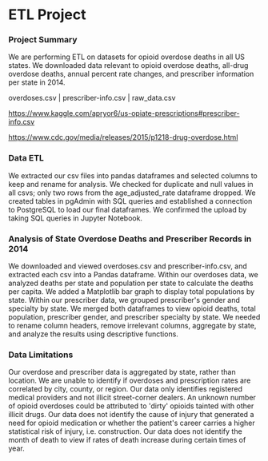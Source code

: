 # ETL Project

### Project Summary
We are performing ETL on datasets for opioid overdose deaths in all US states. We downloaded data relevant to opioid overdose deaths, all-drug overdose deaths, annual percent rate changes, and prescriber information per state in 2014. 

overdoses.csv | prescriber-info.csv | raw_data.csv

https://www.kaggle.com/apryor6/us-opiate-prescriptions#prescriber-info.csv

https://www.cdc.gov/media/releases/2015/p1218-drug-overdose.html

### Data ETL
We extracted our csv files into pandas dataframes and selected columns to keep and rename for analysis. We checked for duplicate and null values in all csvs; only two rows from the age_adjusted_rate dataframe dropped. We created tables in pgAdmin with SQL queries and established a connection to PostgreSQL to load our final dataframes. We confirmed the upload by taking SQL queries in Jupyter Notebook. 

### Analysis of State Overdose Deaths and Prescriber Records in 2014 
We downloaded and viewed overdoses.csv and prescriber-info.csv, and extracted each csv into a Pandas dataframe. Within our overdoses data, we analyzed deaths per state and population per state to calculate the deaths per capita. We added a Matplotlib bar graph to display total populations by state. Within our prescriber data, we grouped prescriber's gender and specialty by state. We merged both dataframes to view opioid deaths, total population, prescriber gender, and prescriber specialty by state. We needed to rename column headers, remove irrelevant columns, aggregate by state, and analyze the results using descriptive functions. 

### Data Limitations
Our overdose and prescriber data is aggregated by state, rather than location. We are unable to identify if overdoses and prescription rates are correlated by city, county, or region. 
Our data only identifies registered medical providers and not illicit street-corner dealers. An unknown number of opioid overdoses could be attributed to 'dirty' opioids tainted with other illicit drugs. 
Our data does not identify the cause of injury that generated a need for opioid medication or whether the patient's career carries a higher statistical risk of injury, i.e. construction. 
Our data does not identify the month of death to view if rates of death increase during certain times of year. 